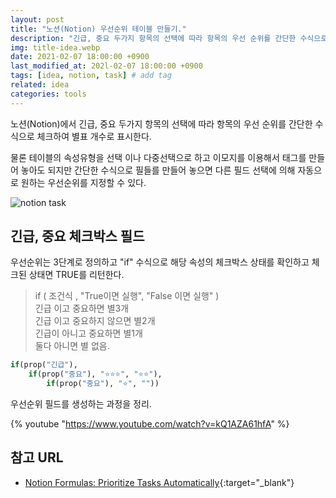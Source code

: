 ```yaml
---
layout: post
title: "노션(Notion) 우선순위 테이블 만들기."
description: "긴급, 중요 두가지 항목의 선택에 따라 항목의 우선 순위를 간단한 수식으로 체크하여 별표 개수로 표시한다."
img: title-idea.webp
date: 2021-02-07 18:00:00 +0900
last_modified_at: 202l-02-07 18:00:00 +0900
tags: [idea, notion, task] # add tag
related: idea
categories: tools
---
```



노션(Notion)에서 긴급, 중요 두가지 항목의 선택에 따라 항목의 우선 순위를 간단한 수식으로 체크하여 별표 개수로 표시한다.
<!--more-->

물론 테이블의 속성유형을 선택 이나 다중선택으로 하고 이모지를 이용해서 태그를 만들어 놓아도 되지만 간단한 수식으로 필들를 만들어 놓으면 다른 필드 선택에 의해 자동으로 원하는 우선순위를 지정할 수 있다. 

![notion task]({{site.baseurl}}/assets/img/notion_priority_task.png)

## 긴급, 중요 체크박스 필드 

우선순위는 3단계로 정의하고 "if" 수식으로 해당 속성의 체크박스 상태를 확인하고  체크된 상태면 TRUE를 리턴한다. 

> if ( 조건식 , "True이면 실행", "False 이면 실행" )  
> 긴급 이고 중요하면 별3개  
> 긴급 이고 중요하지 않으면 별2개   
> 긴급이 아니고 중요하면 별1개  
> 둘다 아니면 별 없음.   

```scheme
if(prop("긴급"), 
	if(prop("중요"), "⭐⭐⭐", "⭐⭐"), 
		if(prop("중요"), "⭐", ""))
```

우선순위 필드를 생성하는 과정을 정리.


 {% youtube "https://www.youtube.com/watch?v=kQ1AZA61hfA" %}

## 참고 URL
- [Notion Formulas: Prioritize Tasks Automatically](https://www.notion.vip/notion-formulas-prioritize-tasks-automatically/){:target="_blank"}
